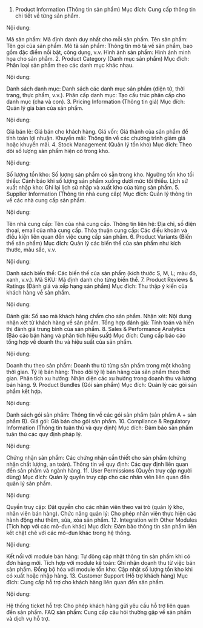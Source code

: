 1. Product Information (Thông tin sản phẩm)
Mục đích: Cung cấp thông tin chi tiết về từng sản phẩm.

Nội dung:

Mã sản phẩm: Mã định danh duy nhất cho mỗi sản phẩm.
Tên sản phẩm: Tên gọi của sản phẩm.
Mô tả sản phẩm: Thông tin mô tả về sản phẩm, bao gồm đặc điểm nổi bật, công dụng, v.v.
Hình ảnh sản phẩm: Hình ảnh minh họa cho sản phẩm.
2. Product Category (Danh mục sản phẩm)
Mục đích: Phân loại sản phẩm theo các danh mục khác nhau.

Nội dung:

Danh sách danh mục: Danh sách các danh mục sản phẩm (điện tử, thời trang, thực phẩm, v.v.).
Phân cấp danh mục: Tạo cấu trúc phân cấp cho danh mục (cha và con).
3. Pricing Information (Thông tin giá)
Mục đích: Quản lý giá bán của sản phẩm.

Nội dung:

Giá bán lẻ: Giá bán cho khách hàng.
Giá vốn: Giá thành của sản phẩm để tính toán lợi nhuận.
Khuyến mãi: Thông tin về các chương trình giảm giá hoặc khuyến mãi.
4. Stock Management (Quản lý tồn kho)
Mục đích: Theo dõi số lượng sản phẩm hiện có trong kho.

Nội dung:

Số lượng tồn kho: Số lượng sản phẩm có sẵn trong kho.
Ngưỡng tồn kho tối thiểu: Cảnh báo khi số lượng sản phẩm xuống dưới mức tối thiểu.
Lịch sử xuất nhập kho: Ghi lại lịch sử nhập và xuất kho của từng sản phẩm.
5. Supplier Information (Thông tin nhà cung cấp)
Mục đích: Quản lý thông tin về các nhà cung cấp sản phẩm.

Nội dung:

Tên nhà cung cấp: Tên của nhà cung cấp.
Thông tin liên hệ: Địa chỉ, số điện thoại, email của nhà cung cấp.
Thỏa thuận cung cấp: Các điều khoản và điều kiện liên quan đến việc cung cấp sản phẩm.
6. Product Variants (Biến thể sản phẩm)
Mục đích: Quản lý các biến thể của sản phẩm như kích thước, màu sắc, v.v.

Nội dung:

Danh sách biến thể: Các biến thể của sản phẩm (kích thước S, M, L; màu đỏ, xanh, v.v.).
Mã SKU: Mã định danh cho từng biến thể.
7. Product Reviews & Ratings (Đánh giá và xếp hạng sản phẩm)
Mục đích: Thu thập ý kiến của khách hàng về sản phẩm.

Nội dung:

Đánh giá: Số sao mà khách hàng chấm cho sản phẩm.
Nhận xét: Nội dung nhận xét từ khách hàng về sản phẩm.
Tổng hợp đánh giá: Tính toán và hiển thị đánh giá trung bình của sản phẩm.
8. Sales & Performance Analytics (Báo cáo bán hàng và phân tích hiệu suất)
Mục đích: Cung cấp báo cáo tổng hợp về doanh thu và hiệu suất của sản phẩm.

Nội dung:

Doanh thu theo sản phẩm: Doanh thu từ từng sản phẩm trong một khoảng thời gian.
Tỷ lệ bán hàng: Theo dõi tỷ lệ bán hàng của sản phẩm theo thời gian.
Phân tích xu hướng: Nhận diện các xu hướng trong doanh thu và lượng bán hàng.
9. Product Bundles (Gói sản phẩm)
Mục đích: Quản lý các gói sản phẩm kết hợp.

Nội dung:

Danh sách gói sản phẩm: Thông tin về các gói sản phẩm (sản phẩm A + sản phẩm B).
Giá gói: Giá bán cho gói sản phẩm.
10. Compliance & Regulatory Information (Thông tin tuân thủ và quy định)
Mục đích: Đảm bảo sản phẩm tuân thủ các quy định pháp lý.

Nội dung:

Chứng nhận sản phẩm: Các chứng nhận cần thiết cho sản phẩm (chứng nhận chất lượng, an toàn).
Thông tin về quy định: Các quy định liên quan đến sản phẩm và ngành hàng.
11. User Permissions (Quyền truy cập người dùng)
Mục đích: Quản lý quyền truy cập cho các nhân viên liên quan đến quản lý sản phẩm.

Nội dung:

Quyền truy cập: Đặt quyền cho các nhân viên theo vai trò (quản lý kho, nhân viên bán hàng).
Chức năng quản lý: Cho phép nhân viên thực hiện các hành động như thêm, sửa, xóa sản phẩm.
12. Integration with Other Modules (Tích hợp với các mô-đun khác)
Mục đích: Đảm bảo thông tin sản phẩm liên kết chặt chẽ với các mô-đun khác trong hệ thống.

Nội dung:

Kết nối với module bán hàng: Tự động cập nhật thông tin sản phẩm khi có đơn hàng mới.
Tích hợp với module kế toán: Ghi nhận doanh thu từ việc bán sản phẩm.
Đồng bộ hóa với module tồn kho: Cập nhật số lượng tồn kho khi có xuất hoặc nhập hàng.
13. Customer Support (Hỗ trợ khách hàng)
Mục đích: Cung cấp hỗ trợ cho khách hàng liên quan đến sản phẩm.

Nội dung:

Hệ thống ticket hỗ trợ: Cho phép khách hàng gửi yêu cầu hỗ trợ liên quan đến sản phẩm.
FAQ sản phẩm: Cung cấp câu hỏi thường gặp về sản phẩm và dịch vụ hỗ trợ.